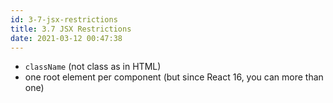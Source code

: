 ```yaml
---
id: 3-7-jsx-restrictions
title: 3.7 JSX Restrictions
date: 2021-03-12 00:47:38
---
```


- `className` (not class as in HTML)
- one root element per component (but since React 16, you can more than one)
